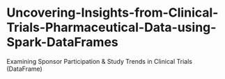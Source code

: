 # Uncovering-Insights-from-Clinical-Trials-Pharmaceutical-Data-using-Spark-DataFrames
Examining Sponsor Participation &amp; Study Trends in Clinical Trials (DataFrame)
